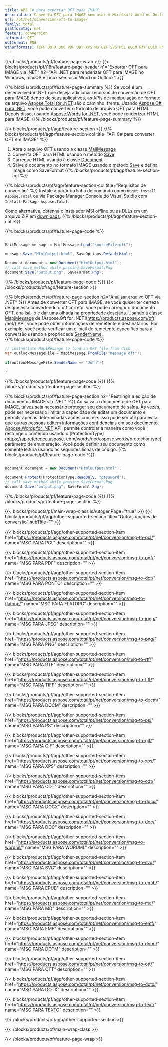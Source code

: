 ```yaml
---
title: API C# para exportar OFT para IMAGE
description: Converta OFT para IMAGE sem usar o Microsoft Word ou Outlook em .NET
url: /pt/net/conversion/oft-to-image/
family: total
platformtag: net
feature: conversion
informat: OFT
outformat: PNG
otherformats: TIFF DOTX DOC PDF ODT XPS MD GIF SVG PCL DOCM RTF DOCX PNG EPUB TEXT IMAGE DOTM DOT EMF JPEG FLATOPC OTT PS
---
```

{{< blocks/products/pf/feature-page-wrap >}}
{{< blocks/products/pf/i18n/feature-page-header h1="Exportar OFT para IMAGE via .NET" h2="API .NET para renderizar OFT para IMAGE no Windows, macOS e Linux sem usar Word ou Outlook" >}}

{{% blocks/products/pf/feature-page-summary %}}
Se você é um desenvolvedor .NET que deseja adicionar recursos de conversão de OFT para IMAGE dentro de seus aplicativos, as APIs de manipulação de formato de arquivo [Aspose.Total for .NET](https://products.aspose.com/total/net/) são o caminho. frente. Usando [Aspose.Oft para .NET](https://products.aspose.com/oft/net/), você pode converter o formato de arquivo OFT para HTML. Depois disso, usando [Aspose.Words for .NET](https://products.aspose.com/words/net/), você pode renderizar HTML para IMAGE.
{{% /blocks/products/pf/feature-page-summary  %}}

{{< blocks/products/pf/agp/feature-section >}}
{{% blocks/products/pf/agp/feature-section-col title="API C# para converter OFT em IMAGE" %}}
1. Abra o arquivo OFT usando a classe [MailMessage](https://apireference.aspose.com/oft/net/aspose.oft/mailmessage)
2. Converta OFT para HTML usando o método [Save](https://apireference.aspose.com/oft/net/aspose.oft.mailmessage/save/methods/3)
3. Carregue HTML usando a classe [Document](https://apireference.aspose.com/words/net/aspose.words/document)
4. Salve o documento no formato IMAGE usando o método [Save](https://apireference.aspose.com/words/net/aspose.words.document/save/methods/4) e defina Image como SaveFormat
{{% /blocks/products/pf/agp/feature-section-col %}}

{{% blocks/products/pf/agp/feature-section-col title="Requisitos de conversão" %}}
Instale a partir da linha de comando como ```nuget install Aspose.Total``` ou via Package Manager Console do Visual Studio com ```Install-Package Aspose.Total```.

Como alternativa, obtenha o instalador MSI offline ou as DLLs em um arquivo ZIP em [downloads](https://downloads.aspose.com/total/net).
{{% /blocks/products/pf/agp/feature-section-col %}}

{{% blocks/products/pf/feature-page-code %}}

```cs

MailMessage message = MailMessage.Load("sourceFile.oft");
 
message.Save("HtmlOutput.html", SaveOptions.DefaultHtml);

Document document = new Document("HtmlOutput.html");
// call save method while passing SaveFormat.Png
document.Save("output.png", SaveFormat.Png); 
```
{{% /blocks/products/pf/feature-page-code %}}
{{< /blocks/products/pf/agp/feature-section >}}

{{% blocks/products/pf/feature-page-section  h2="Analisar arquivo OFT via .NET" %}}
Antes de converter OFT para IMAGE, se você quiser ter certeza de que está convertendo o oft correto, você pode carregar o documento OFT, analisá-lo e dar uma olhada na propriedade desejada. Usando a classe [MapiMessage](https://apireference.aspose.com/oft/net/aspose.oft.mapi/mapimessage) de [Aspose.Oft for .NET](https://products.aspose.com/oft /net/) API, você pode obter informações de remetente e destinatários. Por exemplo, você pode verificar um e-mail de remetente específico para a conversão usando a propriedade [SenderName](https://apireference.aspose.com/oft/net/aspose.oft.mapi/mapimessage/properties/sendername).  
{{% blocks/products/pf/feature-page-code %}}

```cs
// instantiate MapiMessage to load an OFT file from disk
var outlookMessageFile = MapiMessage.FromFile("message.oft");
 
if(outlookMessageFile.SenderName == "John"){
    
}
```
{{% /blocks/products/pf/feature-page-code  %}}
{{% /blocks/products/pf/feature-page-section %}}

{{% blocks/products/pf/feature-page-section  h2="Restringir a edição de documentos IMAGE via .NET" %}}
Ao salvar o documento de OFT para IMAGE, talvez seja necessário proteger seu documento de saída. Às vezes, pode ser necessário limitar a capacidade de editar um documento e permitir apenas determinadas ações com ele. Isso pode ser útil para evitar que outras pessoas editem informações confidenciais em seu documento. [Aspose.Words for .NET](https://products.aspose.com/words/net/) API, permite controlar a maneira como você restringe o conteúdo usando o [ProtectionType](https://apireference.aspose. com/words/net/aspose.words/protectiontype) parâmetro de enumeração. Você pode definir seu documento como somente leitura usando as seguintes linhas de código. 
{{% blocks/products/pf/feature-page-code %}}

```cs

Document document = new Document("HtmlOutput.html");

document.Protect(ProtectionType.ReadOnly, "password");
// call save method while passing SaveFormat.Png
document.Save("output.png", SaveFormat.Png);  
```
{{% /blocks/products/pf/feature-page-code  %}}
{{% /blocks/products/pf/feature-page-section %}}

{{< blocks/products/pf/main-wrap-class isAutogenPage="true" >}}
{{< blocks/products/pf/agp/other-supported-section title="Outras opções de conversão" subTitle="" >}}

{{< blocks/products/pf/agp/other-supported-section-item href="https://products.aspose.com/total/pt/net/conversion/msg-to-pcl/" name="MSG PARA PCL" description="" >}}

{{< blocks/products/pf/agp/other-supported-section-item href="https://products.aspose.com/total/pt/net/conversion/msg-to-pdf/" name="MSG PARA PDF" description="" >}}

{{< blocks/products/pf/agp/other-supported-section-item href="https://products.aspose.com/total/pt/net/conversion/msg-to-dot/" name="MSG PARA PONTO" description="" >}}

{{< blocks/products/pf/agp/other-supported-section-item href="https://products.aspose.com/total/pt/net/conversion/msg-to-flatopc/" name="MSG PARA FLATOPC" description="" >}}

{{< blocks/products/pf/agp/other-supported-section-item href="https://products.aspose.com/total/pt/net/conversion/msg-to-jpeg/" name="MSG PARA JPEG" description="" >}}

{{< blocks/products/pf/agp/other-supported-section-item href="https://products.aspose.com/total/pt/net/conversion/msg-to-png/" name="MSG PARA PNG" description="" >}}

{{< blocks/products/pf/agp/other-supported-section-item href="https://products.aspose.com/total/pt/net/conversion/msg-to-rtf/" name="MSG PARA RTF" description="" >}}

{{< blocks/products/pf/agp/other-supported-section-item href="https://products.aspose.com/total/pt/net/conversion/msg-to-tiff/" name="MSG PARA TIFF" description="" >}}

{{< blocks/products/pf/agp/other-supported-section-item href="https://products.aspose.com/total/pt/net/conversion/msg-to-docm/" name="MSG PARA DOCM" description="" >}}

{{< blocks/products/pf/agp/other-supported-section-item href="https://products.aspose.com/total/pt/net/conversion/msg-to-ps/" name="MSG PARA PS" description="" >}}

{{< blocks/products/pf/agp/other-supported-section-item href="https://products.aspose.com/total/pt/net/conversion/msg-to-gif/" name="MSG PARA GIF" description="" >}}

{{< blocks/products/pf/agp/other-supported-section-item href="https://products.aspose.com/total/pt/net/conversion/msg-to-xps/" name="MSG PARA XPS" description="" >}}

{{< blocks/products/pf/agp/other-supported-section-item href="https://products.aspose.com/total/pt/net/conversion/msg-to-odt/" name="MSG PARA ODT" description="" >}}

{{< blocks/products/pf/agp/other-supported-section-item href="https://products.aspose.com/total/pt/net/conversion/msg-to-docx/" name="MSG PARA DOCX" description="" >}}

{{< blocks/products/pf/agp/other-supported-section-item href="https://products.aspose.com/total/pt/net/conversion/msg-to-doc/" name="MSG PARA DOC" description="" >}}

{{< blocks/products/pf/agp/other-supported-section-item href="https://products.aspose.com/total/pt/net/conversion/msg-to-wordml/" name="MSG PARA WORDML" description="" >}}

{{< blocks/products/pf/agp/other-supported-section-item href="https://products.aspose.com/total/pt/net/conversion/msg-to-svg/" name="MSG PARA SVG" description="" >}}

{{< blocks/products/pf/agp/other-supported-section-item href="https://products.aspose.com/total/pt/net/conversion/msg-to-epub/" name="MSG PARA EPUB" description="" >}}

{{< blocks/products/pf/agp/other-supported-section-item href="https://products.aspose.com/total/pt/net/conversion/msg-to-md/" name="MSG PARA MD" description="" >}}

{{< blocks/products/pf/agp/other-supported-section-item href="https://products.aspose.com/total/pt/net/conversion/msg-to-emf/" name="MSG PARA EMF" description="" >}}

{{< blocks/products/pf/agp/other-supported-section-item href="https://products.aspose.com/total/pt/net/conversion/msg-to-dotm/" name="MSG PARA DOTM" description="" >}}

{{< blocks/products/pf/agp/other-supported-section-item href="https://products.aspose.com/total/pt/net/conversion/msg-to-ott/" name="MSG PARA OTT" description="" >}}

{{< blocks/products/pf/agp/other-supported-section-item href="https://products.aspose.com/total/pt/net/conversion/msg-to-dotx/" name="MSG PARA DOTX" description="" >}}

{{< blocks/products/pf/agp/other-supported-section-item href="https://products.aspose.com/total/pt/net/conversion/msg-to-text/" name="MSG PARA TEXTO" description="" >}}



{{< /blocks/products/pf/agp/other-supported-section >}}

{{< /blocks/products/pf/main-wrap-class >}}

{{< /blocks/products/pf/feature-page-wrap >}}